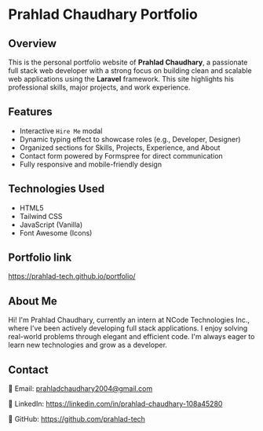 # Prahlad Chaudhary Portfolio

## Overview
This is the personal portfolio website of **Prahlad Chaudhary**, a passionate full stack web developer with a strong focus on building clean and scalable web applications using the **Laravel** framework. This site highlights his professional skills, major projects, and work experience.

## Features
- Interactive `Hire Me` modal
- Dynamic typing effect to showcase roles (e.g., Developer, Designer)
- Organized sections for Skills, Projects, Experience, and About
- Contact form powered by Formspree for direct communication
- Fully responsive and mobile-friendly design

## Technologies Used
- HTML5
- Tailwind CSS
- JavaScript (Vanilla)
- Font Awesome (Icons)

## Portfolio link
https://prahlad-tech.github.io/portfolio/

## About Me
Hi! I'm Prahlad Chaudhary, currently an intern at NCode Technologies Inc., where I’ve been actively developing full stack applications. I enjoy solving real-world problems through elegant and efficient code. I'm always eager to learn new technologies and grow as a developer.

## Contact
📧 Email: prahladchaudhary2004@gmail.com

🔗 LinkedIn: https://linkedin.com/in/prahlad-chaudhary-108a45280

💼 GitHub: https://github.com/prahlad-tech
